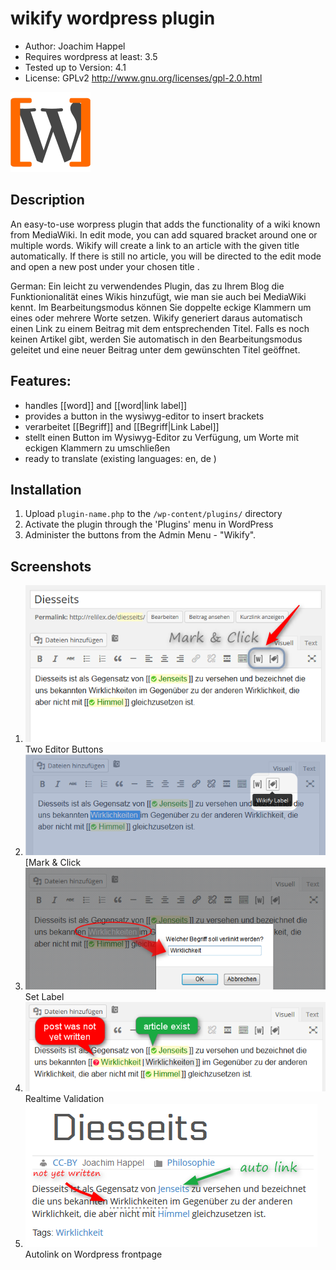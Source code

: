 wikify wordpress plugin
=====================

 - Author: Joachim Happel 
 - Requires wordpress  at least: 3.5
 - Tested up to Version: 4.1
 - License: GPLv2  http://www.gnu.org/licenses/gpl-2.0.html

![logo](https://raw.githubusercontent.com/johappel/wikify/master/assets/wikify.png)

Description
---------------------
An easy-to-use worpress plugin that adds the functionality of a wiki known from MediaWiki. In edit mode, you can add squared bracket around one or multiple words.
Wikify will create a link to an article with the given title automatically. If there is still no article, you will be directed to the edit mode and open a new post under your chosen title .

German: Ein leicht zu verwendendes Plugin, das zu Ihrem Blog die Funktionionalität eines Wikis hinzufügt, wie man sie auch bei MediaWiki kennt.  Im Bearbeitungsmodus können Sie doppelte eckige Klammern um eines oder mehrere Worte setzen.
Wikify generiert daraus automatisch einen Link zu einem Beitrag mit dem entsprechenden Titel. Falls es noch keinen Artikel gibt, werden Sie automatisch in den Bearbeitungsmodus geleitet und eine neuer Beitrag unter dem gewünschten Titel geöffnet.

Features:
---------------------
* handles [[word]] and [[word|link label]] 
* provides a button in the wysiwyg-editor to insert brackets
* verarbeitet [[Begriff]] and [[Begriff|Link Label]] 
* stellt einen Button im Wysiwyg-Editor zu Verfügung, um Worte mit eckigen Klammern zu umschließen
* ready to translate (existing languages: en, de )

Installation
---------------------

1. Upload `plugin-name.php` to the `/wp-content/plugins/` directory
2. Activate the plugin through the 'Plugins' menu in WordPress
3. Administer the buttons from the Admin Menu - "Wikify".


Screenshots
---------------------

1. [![Two Editor Buttons](https://raw.githubusercontent.com/johappel/wikify/master/screenshot_1.png)](http://tantaman.com/Strut) Two Editor Buttons
2. [![Mark & Click](https://raw.githubusercontent.com/johappel/wikify/master/screenshot_2.png)](http://tantaman.com/Strut) [Mark & Click
3. [![Optional: Set Label](https://raw.githubusercontent.com/johappel/wikify/master/screenshot_3.png)](http://tantaman.com/Strut) Set Label
4. [![Realtime Validation](https://raw.githubusercontent.com/johappel/wikify/master/screenshot_4.png)](http://tantaman.com/Strut) Realtime Validation
5. [![Autolink on Frontend](https://raw.githubusercontent.com/johappel/wikify/master/screenshot_5.png)](http://tantaman.com/Strut) Autolink on Wordpress frontpage

